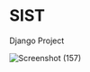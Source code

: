 # SIST
Django Project


![Screenshot (157)](https://github.com/anjuashokan97/SIST/assets/84384828/75b7009f-201f-4ff9-9736-2325359851af)
